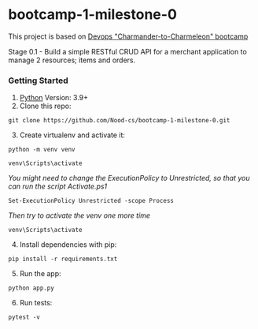 # bootcamp-1-milestone-0

This project is based on [Devops "Charmander-to-Charmeleon" bootcamp](https://www.devopzilla.com/events/devops-bootcamp-2021-1/)

Stage 0.1 - Build a simple RESTful CRUD API for a merchant application to manage 2 resources; items and orders.

### Getting Started

  1. [Python](https://www.python.org/downloads/) Version: 3.9+
  2. Clone this repo: 
  ```
  git clone https://github.com/Nood-cs/bootcamp-1-milestone-0.git
  ```
  3. Create virtualenv and activate it: 
  ``` 
  python -m venv venv
  
  venv\Scripts\activate
  ```
   *You might need to change the ExecutionPolicy to Unrestricted, so that you can run the script Activate.ps1*
  ```
  Set-ExecutionPolicy Unrestricted -scope Process
  ```
   *Then try to activate the venv one more time* 
   ```
   venv\Scripts\activate
   ```
  
  4. Install dependencies with pip: 
  ```
  pip install -r requirements.txt
  ```
  5. Run the app: 
  ```
  python app.py
  ```
  6. Run tests: 
  ```
  pytest -v
  ```
